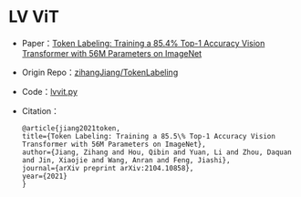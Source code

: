 # LV ViT
* Paper：[Token Labeling: Training a 85.4% Top-1 Accuracy Vision Transformer with 56M Parameters on ImageNet](https://arxiv.org/abs/2104.10858)
* Origin Repo：[zihangJiang/TokenLabeling](https://github.com/zihangJiang/TokenLabeling)
* Code：[lvvit.py](../../../ppim/models/lvvit.py)

* Citation：

    ```
    @article{jiang2021token,
    title={Token Labeling: Training a 85.5\% Top-1 Accuracy Vision Transformer with 56M Parameters on ImageNet},
    author={Jiang, Zihang and Hou, Qibin and Yuan, Li and Zhou, Daquan and Jin, Xiaojie and Wang, Anran and Feng, Jiashi},
    journal={arXiv preprint arXiv:2104.10858},
    year={2021}
    }
    ```
